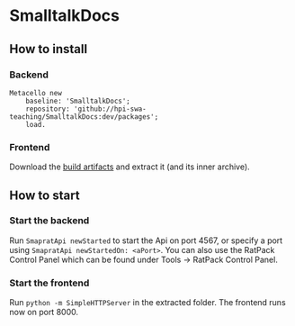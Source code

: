 # SmalltalkDocs


## How to install

### Backend
```
Metacello new
	baseline: 'SmalltalkDocs';
	repository: 'github://hpi-swa-teaching/SmalltalkDocs:dev/packages';
	load.
```
### Frontend
Download the [build artifacts](https://github.com/sch-max/smaprat/suites/749775644/artifacts/7692015) and extract it (and its inner archive).

## How to start

### Start the backend

Run `SmapratApi newStarted` to start the Api on port 4567, or specify a port using `SmapratApi newStartedOn: <aPort>`. You can also use the RatPack Control Panel which can be found under Tools -> RatPack Control Panel.

### Start the frontend

Run `python -m SimpleHTTPServer` in the extracted folder. The frontend runs now on port 8000.
